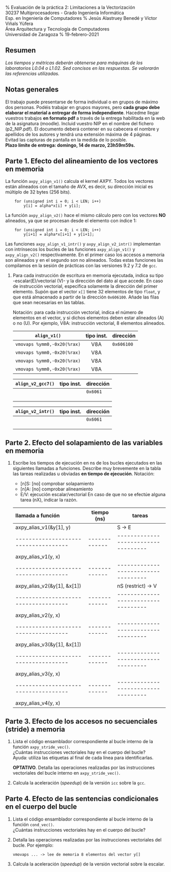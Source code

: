 % Evaluación de la práctica 2: Limitaciones a la Vectorización  
  30237 Multiprocesadores - Grado Ingeniería Informática  
  Esp. en Ingeniería de Computadores
% Jesús Alastruey Benedé y Víctor Viñals Yúfera  
  Área Arquitectura y Tecnología de Computadores  
  Universidad de Zaragoza
% 19-febrero-2021


## Resumen

_Los tiempos y métricas deberán obtenerse para máquinas de los laboratorios L0.04 o L1.02.
Sed concisos en las respuestas. Se valorarán las referencias utilizadas._

## Notas generales

El trabajo puede presentarse de forma individual o en grupos de máximo dos personas.
Podéis trabajar en grupos mayores, pero **cada grupo debe elaborar el material a entregar de forma independiente**.
Hacedme llegar vuestros trabajos **en formato pdf** a través de la entrega habilitada en la web de la asignatura (moodle).
Incluid vuestro NIP en el nombre del fichero (p2_NIP.pdf). El documento deberá contener 
en su cabecera el nombre y apellidos de los autores y tendrá una extensión máxima de 4 páginas.
Evitad las capturas de pantalla en la medida de lo posible.  
**Plazo límite de entrega: domingo, 14 de marzo, 23h59m59s.**

## Parte 1. Efecto del alineamiento de los vectores en memoria

La función `axpy_align_v1()` calcula el kernel AXPY.
Todos los vectores están alineados con el tamaño de AVX,
es decir, su dirección inicial es múltiplo de 32 bytes (256 bits).

        for (unsigned int i = 0; i < LEN; i++)
            y[i] = alpha*x[i] + y[i];

La función `axpy_align_v2()` hace el mismo cálculo pero con los vectores **NO**
alineados, ya que se procesan desde el elemento con índice 1:

        for (unsigned int i = 0; i < LEN; i++)
            y[i+1] = alpha*x[i+1] + y[i+1];

Las funciones `axpy_align_v1_intr()` y `axpy_align_v2_intr()` implementan con intrínsecos
los bucles de las funciones `axpy_align_v1()` y `axpy_align_v2()` respectivamente.
En el primer caso los accesos a memoria son alineados y en el segundo son no alineados.
Todas estas funciones las compilamos en la sesión de prácticas con las versiones
9.2 y 7.2 de `gcc`.

1.  Para cada instrucción de escritura en memoria ejecutada,
    indica su tipo -escalar(E)/vectorial (V)- y
    la dirección del dato al que accede.
    En caso de instrucción vectorial, especifica solamente la dirección del primer elemento.
    Supón que el vector `x[]` tiene 32 elementos de tipo `float`,
    y que está almacenado a partir de la dirección `0x606100`.
    Añade las filas que sean necesarias en las tablas.

    Notación: para cada instrucción vectorial, indica el número de elementos en el vector,
    y si dichos elementos deben estar alineados (A) o no (U).
    Por ejemplo, V8A: instrucción vectorial, 8 elementos alineados.


	|             `align_v1()`             | tipo inst. | dirección |
	|:------------------------------------:|:----------:|:----------|
	|     `vmovaps %ymm0,-0x20(%rax)`      |     V8A    | `0x606100`|
	|     `vmovaps %ymm0,-0x20(%rax)`      |     V8A    |           |
	|     `vmovaps %ymm0,-0x20(%rax)`      |     V8A    |           |
	|     `vmovaps %ymm0,-0x20(%rax)`      |     V8A    |           |
	

	|          `align_v2_gcc7()`           | tipo inst. | dirección |
	|:------------------------------------:|:----------:|:----------|
	|                                      |            | `0x6061 ` |
	|                                      |            |           |
	|                                      |            |           |
	|                                      |            |           |


	|           `align_v2_intr()`          | tipo inst. | dirección |
	|:------------------------------------:|:----------:|:----------|
	|                                      |            | `0x6061 ` |
	|                                      |            |           |
	|                                      |            |           |
	|                                      |            |           |


## Parte 2. Efecto del solapamiento de las variables en memoria

1.  Escribe los tiempos de ejecución en ns de los bucles ejecutados
    en las siguientes llamadas a funciones.
    Describe muy brevemente en la tabla
    las tareas realizadas u obviadas **en tiempo de ejecución**.
    Notación:
     - [n]S: [no] comprobar solapamiento
     - [n]A: [no] comprobar alineamiento
     - E/V: ejecución escalar/vectorial
     En caso de que no se efectúe alguna tarea (nX), indicar la razón.


	|       llamada a función            | tiempo (ns) |         tareas                    |
	|:-----------------------------------|-------------|-----------------------------------|
	| axpy_alias_v1(&y[1], y)              |             | S -> E                            |
	|------------------------------------|-------------|-----------------------------------|
	| axpy_alias_v1(y, x)                  |             |                                   |
	|------------------------------------|-------------|-----------------------------------|
	| axpy_alias_v2(&y[1], &x[1])          |             | nS (restrict) -> V                |
	|------------------------------------|-------------|-----------------------------------|
	| axpy_alias_v2(y, x)                  |             |                                   |
	|------------------------------------|-------------|-----------------------------------|
	| axpy_alias_v3(&y[1], &x[1])          |             |                                   |
	|------------------------------------|-------------|-----------------------------------|
	| axpy_alias_v3(y, x)                  |             |                                   |
	|------------------------------------|-------------|-----------------------------------|
	| axpy_alias_v4(y, x)                  |             |                                   |




## Parte 3. Efecto de los accesos no secuenciales (stride) a memoria

1.  Lista el código ensamblador correspondiente al bucle interno de la función `axpy_stride_vec()`.  
    ¿Cuántas instrucciones vectoriales hay en el cuerpo del bucle?  
    Ayuda: utiliza las etiquetas al final de cada línea para identificarlas.

    **OPTATIVO**. Detalla las operaciones realizadas por las instrucciones
    vectoriales del bucle interno en `axpy_stride_vec()`.

2.  Calcula la aceleración (_speedup_) de la versión `icc` sobre la `gcc`.  


## Parte 4. Efecto de las sentencias condicionales en el cuerpo del bucle

1.  Lista el código ensamblador correspondiente al bucle interno de la función `cond_vec()`.  
    ¿Cuántas instrucciones vectoriales hay en el cuerpo del bucle?

2.  Detalla las operaciones realizadas por las instrucciones vectoriales del bucle.
    Por ejemplo:

        vmovaps ... -> lee de memoria 8 elementos del vector y[]

3.  Calcula la aceleración (_speedup_) de la versión vectorial sobre la escalar.
